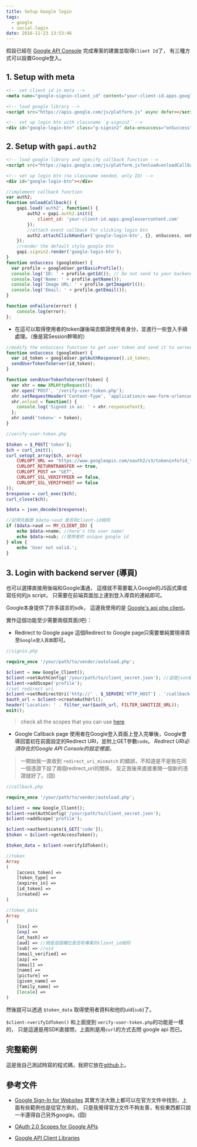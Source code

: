 ```yaml
---
title: Setup Google login
tags:
  - google
  - social-login
date: 2016-11-23 13:53:46
---
```


假設已經在 [Google API Console](https://console.developers.google.com/projectselector/apis/library) 完成專案的建置並取得`Client Id`了，
有三種方式可以設置Google登入。

<!-- more -->

## 1. Setup with meta

```html
<!-- set client id in meta -->
<meta name="google-signin-client_id" content="your-client-id.apps.googleusercontent.com">

<!-- load google library -->
<script src="https://apis.google.com/js/platform.js" async defer></script>

<!-- set up login btn with classname `g-signin2` -->
<div id="google-login-btn" class="g-signin2" data-onsuccess="onSuccess"></div>
```

## 2. Setup with `gapi.auth2`

```html
<!-- load google library and specify callback function -->
<script src="https://apis.google.com/js/platform.js?onload=onloadCallback" async defer></script>

<!-- set up login btn (no classname needed, only ID) -->
<div id="google-login-btn"></div>
```

```js
//implement callback function
var auth2;
function onloadCallback() {
    gapi.load('auth2', function() {
        auth2 = gapi.auth2.init({
            client_id: 'your-client-id.apps.googleusercontent.com'
        });
        //attach event callback for clicking login btn
        auth2.attachClickHandler('google-login-btn', {}, onSuccess, onFailure);
    });
    //render the default style google btn
    gapi.signin2.render('google-login-btn');
}
function onSuccess (googleUser) {
  var profile = googleUser.getBasicProfile();
  console.log('ID: ' + profile.getId()); // Do not send to your backend! Use an ID token instead.
  console.log('Name: ' + profile.getName());
  console.log('Image URL: ' + profile.getImageUrl());
  console.log('Email: ' + profile.getEmail());
}

function onFailure(error) {
    console.log(error);
};
```

- 在這可以取得使用者的token讓後端去驗證使用者身分，並進行一些登入手續處理。（像是寫Session幹嘛的）

```js
//modify the onSuccess function to get user token and send it to server
function onSuccess (googleUser) {
  var id_token = googleUser.getAuthResponse().id_token;
  sendUserTokenToServer(id_token);
}

function sendUserTokenToServer(token) {
  var xhr = new XMLHttpRequest();
  xhr.open('POST', '/verify-user-token.php');
  xhr.setRequestHeader('Content-Type', 'application/x-www-form-urlencoded');
  xhr.onload = function() {
    console.log('Signed in as: ' + xhr.responseText);
  };
  xhr.send('token=' + token);
}
```

```php
//verify-user-token.php

$token = $_POST['token'];
$ch = curl_init();
curl_setopt_array($ch, array(
    CURLOPT_URL => 'https://www.googleapis.com/oauth2/v3/tokeninfo?id_token='.$token,
    CURLOPT_RETURNTRANSFER => true,
    CURLOPT_POST => "GET",
    CURLOPT_SSL_VERIFYPEER => false,
    CURLOPT_SSL_VERIFYHOST => false
));
$response = curl_exec($ch);
curl_close($ch);

$data = json_decode($response);

//記得先驗證 $data->aud 是否和client-id相同
if ($data->aud == MY_CLIENT_ID) {
    echo $data->name; //here's the user name!
    echo $data->sub; //使用者的 unique google id
} else {
    echo 'User not valid.';
}
```

## 3. Login with backend server (導頁)

也可以選擇直接用後端和Google溝通，
這樣就不需要載入Google的JS函式庫或寫任何的js script，
只需要在前端頁面加上連到登入導頁的連結即可。

Google本身提供了許多語言的sdk，
這邊我使用的是 [Google's api php client](https://github.com/google/google-api-php-client)。

實作這個功能至少需要兩個頁面(吧)：

- Redirect to Google page
  這個Redirect to Google page只需要單純實現導頁至`Google登入頁面`即可。

```php
//signin.php

require_once '/your/path/to/vendor/autoload.php';

$client = new Google_Client();
$client->setAuthConfig('/your/path/to/client_secret.json'); //這個json檔可以從Google API Console下載取得
$client->addScope('profile');
//set redirect uri
$client->setRedirectUri('http://' . $_SERVER['HTTP_HOST'] . '/callback.php');
$auth_url = $client->createAuthUrl();
header('Location: ' . filter_var($auth_url, FILTER_SANITIZE_URL));
exit();
```

> check all the scopes that you can use [here](https://developers.google.com/identity/protocols/googlescopes).

- Google Callback page
  使用者在Google登入頁面上登入完畢後，Google會導回當初在前面設定的Redirect URI，並附上GET參數`code`。
  *Redirect URI必須存在於Google API Console的設定裡面。*

> 一開始我一直收到 `redirect_uri_mismatch` 的錯誤，不知道是不是我在同一個憑證下設了兩個redirect_uri的關係，
反正我後來直接重開一個新的憑證就好了。(囧)

```php
//callback.php

require_once '/your/path/to/vendor/autoload.php';

$client = new Google_Client();
$client->setAuthConfig('/your/path/to/client_secret.json');
$client->addScope('profile');

$client->authenticate($_GET['code']);
$token = $client->getAccessToken();

$token_data = $client->verifyIdToken();
```

```php
//token
Array
(
    [access_token] => 
    [token_type] => 
    [expires_in] => 
    [id_token] => 
    [created] => 
)

//token_data
Array
(
    [iss] => 
    [exp] => 
    [at_hash] => 
    [aud] => //檢查這個欄位是否和專案的client_id相同
    [sub] => //uid
    [email_verified] => 
    [azp] => 
    [email] => 
    [name] => 
    [picture] => 
    [given_name] => 
    [family_name] => 
    [locale] => 
)
```
然後就可以透過 `$token_data` 取得使用者資料和他的uid(`sub`)了。

`$client->verifyIdToken()` 和上面提到 `verify-user-token.php`的功能是一樣的，
只是這邊是用SDK直接問，上面則是用`curl`的方式去問 google api 而已。

## 完整範例
  這是我自己測試時寫的程式碼，我把它放在[github](https://github.com/tri613/google-login)上。

## 參考文件

- [Google Sign-In for Websites](https://developers.google.com/identity/sign-in/web/)
  其實方法大致上都可以在官方文件中找到，上面有些範例也是從官方來的，
  只是我覺得官方文件不夠友善，有些東西都只說一半還得自己另外google。(囧)

- [OAuth 2.0 Scopes for Google APIs](https://developers.google.com/identity/protocols/googlescopes)
- [Google API Client Libraries](https://developers.google.com/api-client-library/)